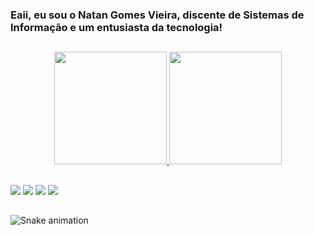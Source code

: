 ### Eaii, eu sou o Natan Gomes Vieira, discente de Sistemas de Informação e um entusiasta da tecnologia!
##
<div align="center">
  <a href="https://github.com/natangomesvieira">
  <img height="180em" src="https://github-readme-stats.vercel.app/api?username=natangomesvieira&show_icons=true&theme=nightowl&include_all_commits=true&count_private=true"/>
  <img height="180em" src="https://github-readme-stats.vercel.app/api/top-langs/?username=natangomesvieira&layout=compact&langs_count=7&theme=nightowl"/>
</div>

  ##
  
<div> 
  <a href="https://instagram.com/natangv__" target="_blank"><img src="https://img.shields.io/badge/-Instagram-%23E4405F?style=for-the-badge&logo=instagram&logoColor=white" target="_blank"></a>
  <a href="https://www.behance.net/natangomes8?tracking_source=search_users|Natan%20Gomes" target="_blank"><img src="https://img.shields.io/badge/-Behance-blue?style=for-the-badge&logo=behance&logoColor=white" target="_blank"></a>
  <a href = "mailto:gomesnatan84@gmail.com"><img src="https://img.shields.io/badge/-Gmail-%23333?style=for-the-badge&logo=gmail&logoColor=white" target="_blank"></a>
  <a href="https://www.linkedin.com/in/natangomesv" target="_blank"><img src="https://img.shields.io/badge/-LinkedIn-%230077B5?style=for-the-badge&logo=linkedin&logoColor=white" target="_blank"></a>
  
  ##
![Snake animation](https://github.com/natangomesvieira/natangomesvieira/blob/output/github-contribution-grid-snake.svg)
 
</div>
